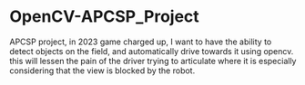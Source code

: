 # OpenCV-APCSP_Project
APCSP project, in 2023 game charged up, I want to have the ability
to detect objects on the field, and automatically drive towards it using opencv.
this will lessen the pain of the driver trying to articulate where it is
especially considering that the view is blocked by the robot.

